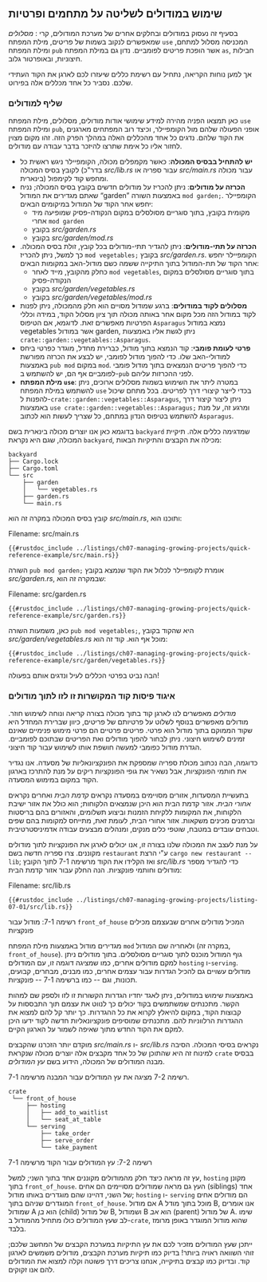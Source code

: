 ## שימוש במודולים לשליטה על מתחמים ופרטיות

בסעיף זה נעסוק במודולים ובחלקים אחרים של מערכת המודולים, קרי : _מסלולים_ שמאפשרים לנקוב בשמות של פריטים, מילת המפתח `use` המכניסה מסלול למתחם, ומילת המפתח `pub` אשר הופכת פריטים לפומביים. נדון גם במילת המפתח `as`, חבילות חיצוניות, ובאופרטור גלוב.

אך למען נוחות הקריאה, נתחיל עם רשימת כללים שיעזרו לכם לארגן את הקוד העתידי שלכם. נסביר כל אחד מכללים אלה בפירוט.

### שליף למודולים

כאן תמצאו הפניה מהירה למידע שימושי אודות מודולים, מסלולים, מילת המפתח `use` ומילת המפתח `pub`, אופני הפעולה שלהם מול הקומפיילר, וכיצד רוב המפתחים מארגנים את הקוד שלהם. נדגים כל אחד מהכללים האלה במהלך הפרק הזה. זהו מקום מצוין לחזור אליו כל אימת שתרצו להיזכר בדבר עבודה עם מודולים.

- **יש להתחיל בבסיס המכולה**: כאשר מקמפלים מכולה, הקומפיילר ניגש ראשית כל לקובץ בסיס המכולה (בדר"כ _src/lib.rs_ עבור ספריה או _src/main.rs_ עבור מכולה בינארית) ומחפש קוד לקימפול.
- **הכרזה על מודולים**: ניתן להכריז על מודולים חדשים בקובץ בסיס המכולה; נניח שאתם מגדירים את המודול “garden” באמצעות השורה `mod garden;`. הקומפיילר יחפש אחר הקוד של המודול במיקומים הבאים:
  - מקומית בקובץ, בתוך סוגריים מסולסלים במקום הנקודה-פסיק שמופיעה מיד אחרי `mod
garden`
  - בקובץ _src/garden.rs_
  - בקובץ _src/garden/mod.rs_
- **הכרזה על תתי-מודולים**: ניתן להגדיר תתי-מודולים בכל קובץ, זולת בסיס המכולה. כך למשל, ניתן להכריז `mod vegetables;` בקובץ _src/garden.rs_. הקומפיילר יחפש אחר הקוד של תת-המודול בתוך התיקייה ששמה כשם מודול-האב במקומות הבאים:
  - כחלק מהקובץ, מייד לאחר `mod vegetables`, בתוך סוגריים מסולסלים במקום הנקודה-פסיק
  - בקובץ _src/garden/vegetables.rs_
  - בקובץ _src/garden/vegetables/mod.rs_
- **מסלולים לקוד במודולים**: ברגע שמודול מסויים הוא חלק מהמכולה, ניתן לפנות לקוד במודול הזה מכל מקום אחר באותה מכולה תוך ציון מסלול הקוד, במידה וכללי הפרטיות מאפשרים זאת. לדוגמא, אם הטיפוס `Asparagus` נמצא במודול vegetables אשר במודול garden, ניתן לגשת אליו באמצעות `crate::garden::vegetables::Asparagus`.
- **פרטי לעומת פומבי**: קוד הנמצא בתוך מודול, כברירת מחדל, מוגדר כפרטי ביחס למודולי-האב שלו. כדי להפוך מודול לפומבי, יש לבצע את הכרזה מפורשת באמצעות `pub mod` במקום `mod`. כדי להפוך פריטים הנמצאים בתוך מודול פומבי לפומביים אף הם, יש להשתמש ב-`pub` לפני ההכרזות עליהם.
- **מילת המפתח `use`**: במטרה ליתר את השימוש בשמות מסלולים ארוכים, ניתן להשתמש במילת המפתח `use` בכדי לייצר קיצורי דרך לפריטים. בכל מתחם שיכול להפנות ל-`crate::garden::vegetables::Asparagus`, ניתן ליצור קיצור דרך באמצעות `use crate::garden::vegetables::Asparagus;` ומרגע זה, על מנת להשתמש בטיפוס הנדון במתחם, כל שצריך לעשות הוא לכתוב `Asparagus`.

בדוגמא כאן אנו יוצרים מכולה בינארית בשם `backyard` שמדגימה כללים אלה. תיקיית המכולה, שגם היא נקראת `backyard`, מכילה את הקבצים והתיקיות הבאות:

```text
backyard
├── Cargo.lock
├── Cargo.toml
└── src
    ├── garden
    │   └── vegetables.rs
    ├── garden.rs
    └── main.rs
```

קובץ בסיס המכולה במקרה זה הוא _src/main.rs_, ותוכנו הוא:

<span class="filename">Filename: src/main.rs</span>

```rust,noplayground,ignore
{{#rustdoc_include ../listings/ch07-managing-growing-projects/quick-reference-example/src/main.rs}}
```

השורה `pub mod garden;` אומרת לקומפיילר לכלול את הקוד שנמצא בקובץ _src/garden.rs_, שבמקרה זה הוא:

<span class="filename">Filename: src/garden.rs</span>

```rust,noplayground,ignore
{{#rustdoc_include ../listings/ch07-managing-growing-projects/quick-reference-example/src/garden.rs}}
```

כאן, משמעות השורה `pub mod vegetables;`, היא שהקוד בקובץ _src/garden/vegetables.rs_ מוכל אף הוא. קוד זה הוא:

```rust,noplayground,ignore
{{#rustdoc_include ../listings/ch07-managing-growing-projects/quick-reference-example/src/garden/vegetables.rs}}
```

הבה נביט בפרטי הכללים לעיל ונדגים אותם בפעולה!

### איגוד פיסות קוד המקושרות זו לזו לתוך מודולים

_מודולים_ מאפשרים לנו לארגן קוד בתוך מכולה בצורה קריאה ונוחה לשימוש חוזר. מודולים מאפשרים בנוסף לשלוט על פרטיותם של פריטים, כיוון שברירת המחדל היא שקוד הממוקם בתוך מודול הוא פרטי. פריטים פרטיים הם פרטי מימוש פנימיים שאינם זמינים לשימוש חיצוני. ניתן לבחור להפוך מודולים ואת הפריטים שבתוכם לפומביים. הגדרת מודול כפומבי למעשה חושפת אותו לשימוש עבור קוד חיצוני.

כדוגמה, הבה נכתוב מכולת ספריה שמספקת את הפונקציונאליות של מסעדה. אנו נגדיר את חותמי הפונקציות, אבל נשאיר את גופי הפונקציות ריקים על מנת להתרכז בארגון הקוד במקום במימוש המסעדה.

בתעשיית המסעדות, אזורים מסויימים במסעדה נקראים _קדמת הבית_ ואחרים נקראים _אחורי הבית_. אזור קדמת הבית הוא היכן שנמצאים הלקוחות; הוא כולל את אזור ישיבת הלקוחות, את המקומות ללקיחת הזמנות וביצוע תשלומים, והאזורים בהם בריסטות וברמנים מכינים משקאות. אזור אחורי הבית, לעומת זאת, מתייחס למקומות בהם שפים וטבחים עובדים במטבח, שוטפי כלים מנקים, ומנהלים מבצעים עבודה אדמיניסטרטיבית.

על מנת לעצב את המכולה שלנו בצורה זו, אנו יכולים לארגן את הפונקציות לתוך מודולים מקוננים. צרו ספריה חדשה בשם `restaurant` ע"י הרצת `cargo new
restaurant --lib`; ואז הקלידו את הקוד מרשימה 7-1 לתוך הקובץ _src/lib.rs_ כדי להגדיר מספר מודולים וחותמי פונקציות. הנה החלק עבור אזור קדמת הבית:

<span class="filename">Filename: src/lib.rs</span>

```rust,noplayground
{{#rustdoc_include ../listings/ch07-managing-growing-projects/listing-07-01/src/lib.rs}}
```

<span class="caption">רשימה 7-1: מודול עבור `front_of_house` המכיל מודולים אחרים שבעצמם מכילים פונקציות</span>

מגדירים מודול באמצעות מילת המפתח `mod` ולאחריה שם המודול (במקרה זה, `front_of_house`). גוף המודול מוכנס לתוך סוגריים מסולסלים. בתוך מודולים ניתן למקם מודולים אחרים, כמו שמציגה דוגמה זו, עם המודולים `hosting` ו-`serving`. מודולים עשויים גם להכיל הגדרות עבור עצמים אחרים, כמו מבנים, מבחרים, קבועים, תכונות, וגם -- כמו ברשימה 7-1 -- פונקציות.

באמצעות שימוש במודולים, ניתן לאגד יחדיו הגדרות הקשורות זו לזו ולספק שם למהות הקשר. מתכנתים שמשתמשים בקוד יכולים כך לנווט את עצמם תוך התבססות על קבוצות הקוד, במקום להיאלץ לקרוא את כל ההגדרות. כך יותר קל להם למצוא את ההגדרות הרלווניות להם. מתכנתים שמוסיפים פונקציונאליות חדשה לקוד ידעו היכן למקם את הקוד החדש מתוך שאיפה לשמור על הארגון הקיים.

מוקדם יותר הזכרנו שהקבצים _src/main.rs_ ו- _src/lib.rs_ נקראים בסיסי המכולה. הסיבה למינוח זה היא שהתוכן של כל אחד מקבצים אלה יוצרים מכולה שנקראת `crate` בבסיס מבנה המודולים של המכולה, הידוע בשם _עץ המודולים_.

רשימה 7-2 מציגה את עץ המודולים עבור המבנה מרשימה 7-1.

```text
crate
 └── front_of_house
     ├── hosting
     │   ├── add_to_waitlist
     │   └── seat_at_table
     └── serving
         ├── take_order
         ├── serve_order
         └── take_payment
```

<span class="caption">רשימה 7-2: עץ המודולים עבור הקוד מרשימה 7-1</span>

עץ זה מראה כיצד חלק מהמודולים מקוננים אחד בתוך השני; למשל, `hosting` מקונן בתוך `front_of_house`. העץ גם מראה שמודולים מסויימים הם אחים (siblings) אחד של השני, דהיינו שהם מוגדרים באותו מודול; `hosting` ו- `serving` הם מודולים אחים המוגדרים שניהם בתוך `front_of_house`. אם מודול A מוכל בתוך מודל B, אנו אומרים שמודול A הוא _בן_ (child) של מודול B, ושמודול B הוא _אב_ (parent) של מודול A. שימו לב שעץ המודולים כולו מתחיל מהמודול ב-`crate`, שהוא מודול המוגדר באופן מרומז בלבד.

ייתכן שעץ המודולים מזכיר לכם את עץ התיקיות במערכת הקבצים של המחשב שלכם; זוהי השוואה ראויה ביותר! בדיוק כמו תיקיות מערכת הקבצים, מודולים משמשים לארגון קוד. ובדיוק כמו קבצים בתיקייה, אנחנו צריכים דרך פשוטה וקלה למצוא את המודולים להם אנו זקוקים.

